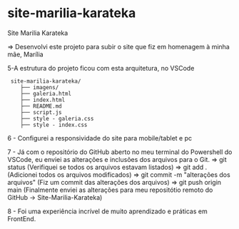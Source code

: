 # site-marilia-karateka
Site Marilia Karateka 

=> Desenvolvi este projeto para subir o site que fiz em
homenagem à minha mãe, Marília 

5-A estrutura do projeto ficou com esta arquitetura, no VSCode 

     site-marilia-karateka/
        ├── imagens/
        ├── galeria.html
        ├── index.html
        ├── README.md
        ├── script.js
        ├── style - galeria.css
        ├── style - index.css


6 - Configurei a responsividade do site para mobile/tablet e pc

7 - Já com o repositório do GitHub aberto no meu terminal do Powershell do VSCode, eu enviei as alterações e inclusões dos arquivos para o Git.
   => git status (Verifiquei se todos os arquivos estavam listados)
   => git add . (Adicionei todos os arquivos modificados)
   => git commit -m "alterações dos arquivos" (Fiz um commit das alterações dos arquivos)
   => git push origin main (Finalmente enviei as alterações para meu repositótio remoto do GitHub -> Site-Marilia-Karateka)

8 - Foi uma experiência incrível de muito aprendizado e práticas em FrontEnd.

